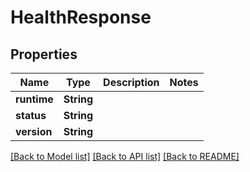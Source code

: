 # HealthResponse

## Properties

Name | Type | Description | Notes
------------ | ------------- | ------------- | -------------
**runtime** | **String** |  | 
**status** | **String** |  | 
**version** | **String** |  | 

[[Back to Model list]](../README.md#documentation-for-models) [[Back to API list]](../README.md#documentation-for-api-endpoints) [[Back to README]](../README.md)


